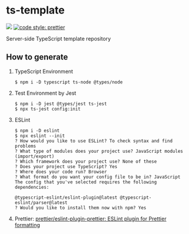 # ts-template

![](https://github.com/takkyuuplayer/ts-template/workflows/CI/badge.svg)
[![code style: prettier](https://img.shields.io/badge/code_style-prettier-ff69b4.svg?style=flat-square)](https://github.com/prettier/prettier)

Server-side TypeScript template repository

## How to generate

1. TypeScript Environment
   ```
   $ npm i -D typescript ts-node @types/node
   ```
2. Test Environment by Jest
   ```
   $ npm i -D jest @types/jest ts-jest
   $ npx ts-jest config:init
   ```
3. ESLint

   ```
   $ npm i -D eslint
   $ npx eslint --init
   ? How would you like to use ESLint? To check syntax and find problems
   ? What type of modules does your project use? JavaScript modules (import/export)
   ? Which framework does your project use? None of these
   ? Does your project use TypeScript? Yes
   ? Where does your code run? Browser
   ? What format do you want your config file to be in? JavaScript
   The config that you've selected requires the following dependencies:

   @typescript-eslint/eslint-plugin@latest @typescript-eslint/parser@latest
   ? Would you like to install them now with npm? Yes
   ```

4. Prettier: [prettier/eslint\-plugin\-prettier: ESLint plugin for Prettier formatting](https://github.com/prettier/eslint-plugin-prettier#installation)
